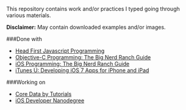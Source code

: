 This repository contains work and/or practices I typed going through various materials.

**Disclaimer:** May contain downloaded examples and/or images. 

###Done with
 - [Head First Javascript Programming](Head-First-JavaScript-Programming/)
 - [Objective-C Programming: The Big Nerd Ranch Guide](Objective-C-by-Aaron-Hillegass/)
 - [iOS Programming: The Big Nerd Ranch Guide](iOS-Programming/)
 - [iTunes U: Developing iOS 7 Apps for iPhone and iPad](Developing-iOS-7-Apps-for-iPhone-and-iPad/)


###Working on
 - [Core Data by Tutorials](Core-Data-by-Tutorials)
 - [iOS Developer Nanodegree](Udacity-iOS-Nanodegree)
 
 <!-- - [Developing iOS 8 Apps with Swift](Developing-iOS-8-Apps-with-Swift)-->
 
<!-- - [CSS Secrets](CSS-Secrets/)
 - [JavaScript Design Patterns](Udacity.com/JavaScript-Design-Patterns/)
 - [Cocoa Programing for OSX](Cocoa-Programming-for-OSX)
 - [Effective Modern C++](Effective-Modern-C++)
 - [Developing iOS 7 Apps for iPhone and iPad](Developing-iOS-7-Apps-for-iPhone-and-iPad)-->

